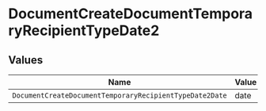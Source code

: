 # DocumentCreateDocumentTemporaryRecipientTypeDate2


## Values

| Name                                                    | Value                                                   |
| ------------------------------------------------------- | ------------------------------------------------------- |
| `DocumentCreateDocumentTemporaryRecipientTypeDate2Date` | date                                                    |